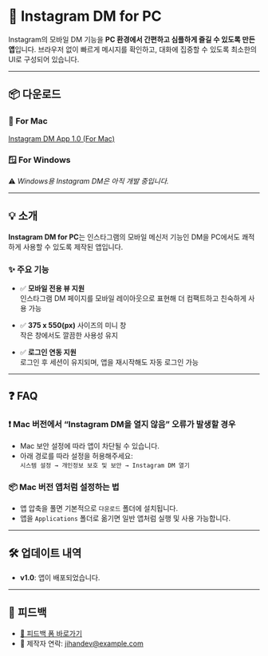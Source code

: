 # 📩 Instagram DM for PC

Instagram의 모바일 DM 기능을 **PC 환경에서 간편하고 심플하게 즐길 수 있도록 만든 앱**입니다. 브라우저 없이 빠르게 메시지를 확인하고, 대화에 집중할 수 있도록 최소한의 UI로 구성되어 있습니다.

---

## 📦 다운로드

### 🍎 For Mac  
[Instagram DM App 1.0 (For Mac)](다운로드링크)  

### 🪟 For Windows  
⚠️ *Windows용 Instagram DM은 아직 개발 중입니다.*

---

## 💡 소개

**Instagram DM for PC**는 인스타그램의 모바일 메신저 기능인 DM을 PC에서도 쾌적하게 사용할 수 있도록 제작된 앱입니다.

### ✨ 주요 기능
- ✅ **모바일 전용 뷰 지원**  
  인스타그램 DM 페이지를 모바일 레이아웃으로 표현해 더 컴팩트하고 친숙하게 사용 가능  

- ✅ **375 x 550(px)** 사이즈의 미니 창  
  작은 창에서도 깔끔한 사용성 유지  

- ✅ **로그인 연동 지원**  
  로그인 후 세션이 유지되며, 앱을 재시작해도 자동 로그인 가능

---

## ❓ FAQ

### ❗ Mac 버전에서 “Instagram DM을 열지 않음” 오류가 발생할 경우
- Mac 보안 설정에 따라 앱이 차단될 수 있습니다.
- 아래 경로를 따라 설정을 허용해주세요:  
  `시스템 설정 → 개인정보 보호 및 보안 → Instagram DM 열기`

### 📦 Mac 버전 앱처럼 설정하는 법
- 앱 압축을 풀면 기본적으로 `다운로드` 폴더에 설치됩니다.  
- 앱을 `Applications` 폴더로 옮기면 일반 앱처럼 실행 및 사용 가능합니다.

---

## 🛠 업데이트 내역

- **v1.0**: 앱이 배포되었습니다.

---

## 💬 피드백

- [📮 피드백 폼 바로가기](링크)
- 📧 제작자 연락: jihandev@example.com
